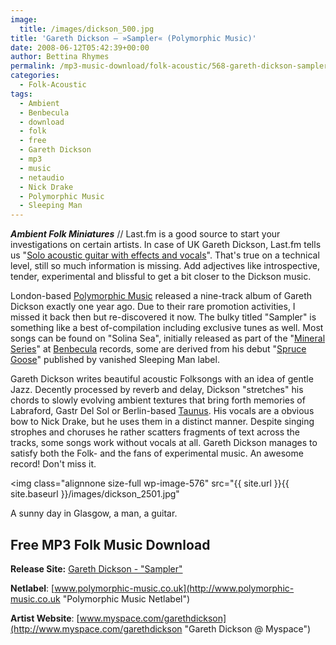 ```yaml
---
image:
  title: /images/dickson_500.jpg
title: 'Gareth Dickson – »Sampler« (Polymorphic Music)'
date: 2008-06-12T05:42:39+00:00
author: Bettina Rhymes
permalink: /mp3-music-download/folk-acoustic/568-gareth-dickson-sampler-polymorphic-music
categories:
  - Folk-Acoustic
tags:
  - Ambient
  - Benbecula
  - download
  - folk
  - free
  - Gareth Dickson
  - mp3
  - music
  - netaudio
  - Nick Drake
  - Polymorphic Music
  - Sleeping Man
---
```

***Ambient Folk Miniatures*** // Last.fm is a good source to start your investigations on certain artists. In case of UK Gareth Dickson, Last.fm tells us "<a href="{{ site.url }}{{ site.baseurl }}/mp3-music-download/folk-acoustic/568-gareth-dickson-sampler-polymorphic-music" target="_blank">Solo acoustic guitar with effects and vocals</a>". That's true on a technical level, still so much information is missing. Add adjectives like introspective, tender, experimental and blissful to get a bit closer to the Dickson music.<!--more-->

<!--adsense-->

London-based [Polymorphic Music](http://www.polymorphic-music.co.uk/ "Polymorphic Music Netlabel") released a nine-track album of Gareth Dickson exactly one year ago. Due to their rare promotion activities, I missed it back then but re-discovered it now. The bulky titled "Sampler" is something like a best of-compilation including exclusive tunes as well. Most songs can be found on "Solina Sea", initially released as part of the "[Mineral Series](http://www.benbecula.com/release/various/minerals_series.shtml "Mineral Series @ Benbecula")" at [Benbecula](http://www.benbecula.com/ "Benbecula Website") records, some are derived from his debut "[Spruce Goose](http://www.normanrecords.com/records/99948 "Purchase ")" published by vanished <span style="#999999;"><span style="line-through;"><span style="line-through;">Sleeping Man</span></span></span> label.

Gareth Dickson writes beautiful acoustic Folksongs with an idea of gentle Jazz. Decently processed by reverb and delay, Dickson "stretches" his chords to slowly evolving ambient textures that bring forth memories of Labraford, Gastr Del Sol or Berlin-based [Taunus](http://www.myspace.com/taunus "Taunus @ myspace"). His vocals are a obvious bow to Nick Drake, but he uses them in a distinct manner. Despite singing strophes and choruses he rather scatters fragments of text across the tracks, some songs work without vocals at all. Gareth Dickson manages to satisfy both the Folk- and the fans of experimental music. An awesome record! Don't miss it.

<img class="alignnone size-full wp-image-576" src="{{ site.url }}{{ site.baseurl }}/images/dickson_2501.jpg"

A sunny day in Glasgow, a man, a guitar.

## Free MP3 Folk Music Download

**Release Site:** [Gareth Dickson - "Sampler"](http://www.polymorphic-music.co.uk/releases/16-gareth-dickson-sampler "Gareth Dickson @ Polymorphic Music")
  
**Netlabel**: [www.polymorphic-music.co.uk](http://www.polymorphic-music.co.uk "Polymorphic Music Netlabel")
  
**Artist Website**: [www.myspace.com/garethdickson](http://www.myspace.com/garethdickson "Gareth Dickson @ Myspace")